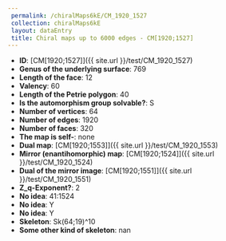 ```yaml
--- 
 permalink: /chiralMaps6kE/CM_1920_1527 
 collection: chiralMaps6kE
 layout: dataEntry
 title: Chiral maps up to 6000 edges - CM[1920;1527]
---
```


- **ID**: [CM[1920;1527]]({{ site.url }}/test/CM_1920_1527)
- **Genus of the underlying surface**: 769
- **Length of the face**: 12
- **Valency**: 60
- **Length of the Petrie polygon**: 40
- **Is the automorphism group solvable?**: S
- **Number of vertices**: 64
- **Number of edges**: 1920
- **Number of faces**: 320
- **The map is self-**: none
- **Dual map**: [CM[1920;1553]]({{ site.url }}/test/CM_1920_1553)
- **Mirror (enantihomorphic) map**: [CM[1920;1524]]({{ site.url }}/test/CM_1920_1524)
- **Dual of the mirror image**: [CM[1920;1551]]({{ site.url }}/test/CM_1920_1551)
- **Z_q-Exponent?**: 2
- **No idea**:  41:1524
- **No idea**: Y
- **No idea**: Y
- **Skeleton**: Sk(64;19)^10
- **Some other kind of skeleton**: nan
